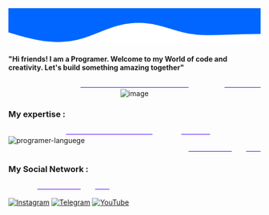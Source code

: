 <img height="70px" width="100%" src="wave-haikei (4).png">
<div display="table">
  <h4 background-color="blue"> "Hi friends! I am a Programer. Welcome to my World of code and creativity. Let's build something amazing together" </h4>
  <div width="30%">
  <img height="1px" width="100%" src="wave-haikei (2).png">
</div>
</div>
  <div align="center" background-color="red" height="300px" width="100%" >
  <img src="programming.jpg" alt="image" height="300px" width="100%" border-radius="20%" />
</div>

<h3 color="red"> My expertise : </h3>
<div width="30%">
 <img height="1px" width="80%" src="wave-haikei (2).png">
</div>
<div>
  <img src="https://skillicons.dev/icons?i=html,css,js,git,github,bootstrap" alt="programer-languege">
  
</div>
  <div width="30%" align="right" border-radius="50px">
 <img height="1px" width="40%" src="wave-haikei (2).png">
</div>


<h3 color="red"> My Social Network : </h3>
<div width="30%" align="left" border-radius="50px">
 <img height="1px" width="40%" src="wave-haikei (2).png">
</div>
<p dir="auto"><a href="https://instagram.com/soufi_learn" rel="nofollow"><img src="https://camo.githubusercontent.com/94b50d6a71e67a79d85b051d8af86ad7cc541a7304e6db4825430830e9a43383/68747470733a2f2f696d672e736869656c64732e696f2f62616467652f496e7374616772616d2d2532334534343035462e7376673f7374796c653d666f722d7468652d6261646765266c6f676f3d496e7374616772616d266c6f676f436f6c6f723d7768697465" alt="Instagram" data-canonical-src="https://img.shields.io/badge/Instagram-%23E4405F.svg?style=for-the-badge&amp;logo=Instagram&amp;logoColor=white" style="max-width: 100%;"></a>
<a href="https://t.me/soufi_learn" rel="nofollow"><img src="https://camo.githubusercontent.com/8f41682a178e57a174d0c6042e9cdb842c6329b24c34b2bf4206c25e933073a9/68747470733a2f2f696d672e736869656c64732e696f2f62616467652f54656c656772616d2d3243413545303f7374796c653d666f722d7468652d6261646765266c6f676f3d74656c656772616d266c6f676f436f6c6f723d7768697465" alt="Telegram" data-canonical-src="https://img.shields.io/badge/Telegram-2CA5E0?style=for-the-badge&amp;logo=telegram&amp;logoColor=white" style="max-width: 100%;"></a>
<a href="https://www.youtube.com/@soufilearn" rel="nofollow"><img src="https://camo.githubusercontent.com/a67feba4f5643de3002051e6c0957687aa81bab72741956e80905f3589795ddb/68747470733a2f2f696d672e736869656c64732e696f2f62616467652f596f75547562652d2532334646303030302e7376673f7374796c653d666f722d7468652d6261646765266c6f676f3d596f7554756265266c6f676f436f6c6f723d7768697465" alt="YouTube" data-canonical-src="https://img.shields.io/badge/YouTube-%23FF0000.svg?style=for-the-badge&amp;logo=YouTube&amp;logoColor=white" style="max-width: 100%;"></a></p>
